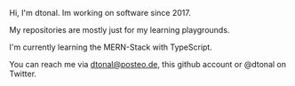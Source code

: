 Hi, I'm dtonal. Im working on software since 2017.

My repositories are mostly just for my learning playgrounds.

I'm currently learning the MERN-Stack with TypeScript.

You can reach me via dtonal@posteo.de, this github account or @dtonal on Twitter.

